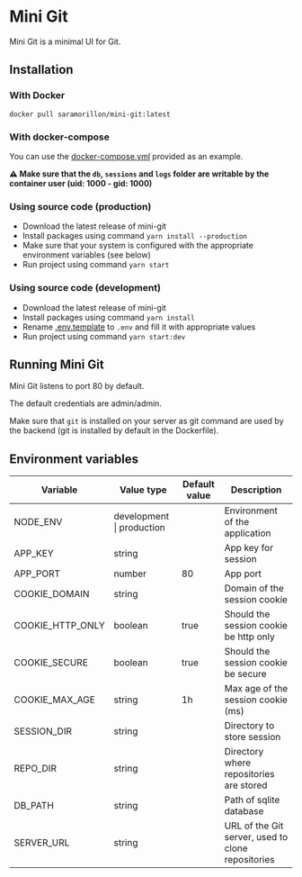 # Mini Git

Mini Git is a minimal UI for Git.

## Installation

### With Docker

`docker pull saramorillon/mini-git:latest`

### With docker-compose

You can use the [docker-compose.yml](./docker-compose.yml) provided as an example.

**:warning: Make sure that the `db`, `sessions` and `logs` folder are writable by the container user (uid: 1000 - gid: 1000)**

### Using source code (production)

- Download the latest release of mini-git
- Install packages using command `yarn install --production`
- Make sure that your system is configured with the appropriate environment variables (see below)
- Run project using command `yarn start`

### Using source code (development)

- Download the latest release of mini-git
- Install packages using command `yarn install`
- Rename [.env.template](./backend/.env.template) to `.env` and fill it with appropriate values
- Run project using command `yarn start:dev`

## Running Mini Git

Mini Git listens to port 80 by default.

The default credentials are admin/admin.

Make sure that `git` is installed on your server as git command are used by the backend (git is installed by default in the Dockerfile).

## Environment variables

| Variable         | Value type                | Default value | Description                                       |
| ---------------- | ------------------------- | ------------- | ------------------------------------------------- |
| NODE_ENV         | development \| production |               | Environment of the application                    |
| APP_KEY          | string                    |               | App key for session                               |
| APP_PORT         | number                    | 80            | App port                                          |
| COOKIE_DOMAIN    | string                    |               | Domain of the session cookie                      |
| COOKIE_HTTP_ONLY | boolean                   | true          | Should the session cookie be http only            |
| COOKIE_SECURE    | boolean                   | true          | Should the session cookie be secure               |
| COOKIE_MAX_AGE   | string                    | 1h            | Max age of the session cookie (ms)                |
| SESSION_DIR      | string                    |               | Directory to store session                        |
| REPO_DIR         | string                    |               | Directory where repositories are stored           |
| DB_PATH          | string                    |               | Path of sqlite database                           |
| SERVER_URL       | string                    |               | URL of the Git server, used to clone repositories |
